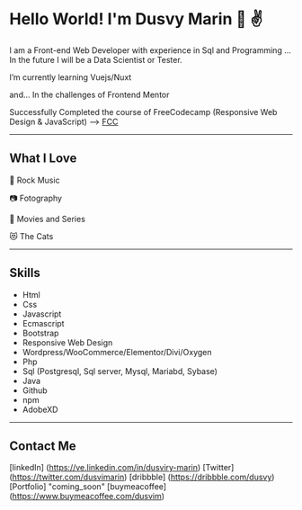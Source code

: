 # Hello World! I'm Dusvy Marin 👩 ✌️

I am a Front-end Web Developer with experience in Sql and Programming ... In the future I will be a Data Scientist or Tester.

 I’m currently learning Vuejs/Nuxt

and... In the challenges of Frontend Mentor 

Successfully Completed the course of  FreeCodecamp (Responsive Web Design & JavaScript) --> [FCC](https://codepen.io/dusvimarin/pen/BaWJpLm) 

------

##  What I Love

🤘 Rock Music

📷 Fotography

🎥 Movies and Series

😻 The Cats

------

##  Skills

- Html 
- Css
- Javascript
- Ecmascript
- Bootstrap
- Responsive Web Design
- Wordpress/WooCommerce/Elementor/Divi/Oxygen 
- Php
- Sql (Postgresql, Sql server, Mysql, Mariabd, Sybase)
- Java
- Github
- npm
- AdobeXD
------

  ## Contact Me

[linkedIn] (https://ve.linkedin.com/in/dusviry-marin)
[Twitter] (https://twitter.com/dusvimarin)
[dribbble] (https://dribbble.com/dusvy)
[Portfolio] 	"coming_soon"
[buymeacoffee] (https://www.buymeacoffee.com/dusvim)

